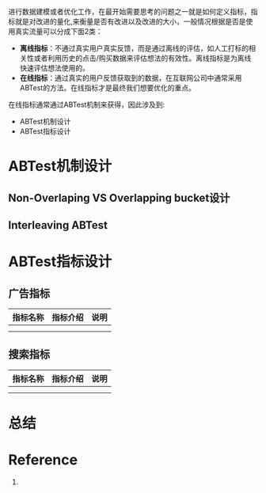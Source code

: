 
进行数据建模或者优化工作，在最开始需要思考的问题之一就是如何定义指标，指标就是对改进的量化,来衡量是否有改进以及改进的大小，一般情况根据是否是使用真实流量可以分成下面2类：
- **离线指标**：不通过真实用户真实反馈，而是通过离线的评估，如人工打标的相关性或者利用历史的点击/购买数据来评估想法的有效性。离线指标是为离线快速评估想法使用的。
- **在线指标**：通过真实的用户反馈获取到的数据，在互联网公司中通常采用ABTest的方法。在线指标才是最终我们想要优化的重点。

在线指标通常通过ABTest机制来获得，因此涉及到:
- ABTest机制设计
- ABTest指标设计

# ABTest机制设计
## Non-Overlaping VS Overlapping bucket设计

## Interleaving ABTest


# ABTest指标设计

## 广告指标

| 指标名称        |指标介绍   | 说明 |
| ------------- |:-------------:| -----:|
| |    |   |
| |   |   |


## 搜索指标

| 指标名称        |指标介绍   | 说明 |
| ------------- |:-------------:| -----:|
| |    |   |
| |   |   |


# 总结


# Reference
1. [](http://www.cse.lehigh.edu/~brian/pubs/2016/CSUR/)

